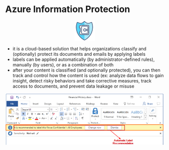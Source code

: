 # Azure Information Protection

<p align="center">
<img src="https://raw.githubusercontent.com/BIT-R0nIn/AZ-900-Microsoft-Azure-Fundamentals-Study-Notes/master/img/AZip.png"></p>

- it is a cloud-based solution that helps organizations classify and (optionally) protect its documents and emails by applying labels
- labels can be applied automatically (by administrator-defined rules), manually (by users), or as a combination of both
- after your content is classified (and optionally protected), you can then track and control how the content is used (ex: analyze data flows to gain insight, detect risky behaviors and take corrective measures, track access to documents, and prevent data leakage or misuse

<p align="center">
<img src="https://raw.githubusercontent.com/BIT-R0nIn/AZ-900-Microsoft-Azure-Fundamentals-Study-Notes/master/img/azip-label.png"></p>